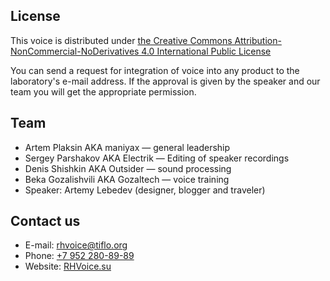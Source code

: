 ## License ##
This voice is distributed under [the Creative Commons Attribution-NonCommercial-NoDerivatives 4.0 International Public License](https://creativecommons.org/licenses/by-nc-nd/4.0/)

You can send a request for integration of voice into any product to the laboratory's e-mail address. If the approval is given by the speaker and our team you will get the appropriate permission.

## Team ##
* Artem Plaksin AKA maniyax — general leadership
* Sergey Parshakov AKA Electrik — Editing of speaker recordings
* Denis Shishkin AKA Outsider — sound processing
* Beka Gozalishvili AKA Gozaltech — voice training
* Speaker: Artemy Lebedev (designer, blogger and traveler)

## Contact us ##
* E-mail: [rhvoice@tiflo.org](mailto:rhvoice@tiflo.org)
* Phone: [+7 952 280-89-89](tel:+79522808989)
* Website: [RHVoice.su](https://rhvoice.su)
